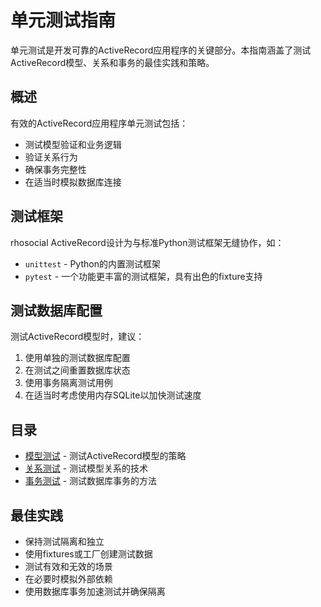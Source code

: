# 单元测试指南

单元测试是开发可靠的ActiveRecord应用程序的关键部分。本指南涵盖了测试ActiveRecord模型、关系和事务的最佳实践和策略。

## 概述

有效的ActiveRecord应用程序单元测试包括：

- 测试模型验证和业务逻辑
- 验证关系行为
- 确保事务完整性
- 在适当时模拟数据库连接

## 测试框架

rhosocial ActiveRecord设计为与标准Python测试框架无缝协作，如：

- `unittest` - Python的内置测试框架
- `pytest` - 一个功能更丰富的测试框架，具有出色的fixture支持

## 测试数据库配置

测试ActiveRecord模型时，建议：

1. 使用单独的测试数据库配置
2. 在测试之间重置数据库状态
3. 使用事务隔离测试用例
4. 在适当时考虑使用内存SQLite以加快测试速度

## 目录

- [模型测试](model_testing.md) - 测试ActiveRecord模型的策略
- [关系测试](relationship_testing.md) - 测试模型关系的技术
- [事务测试](transaction_testing.md) - 测试数据库事务的方法

## 最佳实践

- 保持测试隔离和独立
- 使用fixtures或工厂创建测试数据
- 测试有效和无效的场景
- 在必要时模拟外部依赖
- 使用数据库事务加速测试并确保隔离